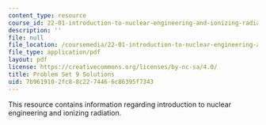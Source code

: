 ```yaml
---
content_type: resource
course_id: 22-01-introduction-to-nuclear-engineering-and-ionizing-radiation-fall-2015
description: ''
file: null
file_location: /coursemedia/22-01-introduction-to-nuclear-engineering-and-ionizing-radiation-fall-2015/7b9619102fc88c2274466c86395f7343_MIT22_01F15_ps9_sol.pdf
file_type: application/pdf
layout: pdf
license: https://creativecommons.org/licenses/by-nc-sa/4.0/
title: Problem Set 9 Solutions
uid: 7b961910-2fc8-8c22-7446-6c86395f7343
---
```

This resource contains information regarding introduction to nuclear engineering and ionizing radiation.